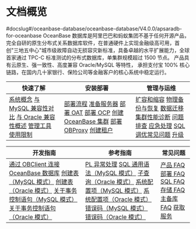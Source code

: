 # 文档概览
#docslug#/oceanbase-database/oceanbase-database/V4.0.0/apsaradb-for-oceanbase
OceanBase 数据库是阿里巴巴和蚂蚁集团不基于任何开源产品，完全自研的原生分布式关系数据库软件，在普通硬件上实现金融级高可用，首创"三地五中心"城市级故障自动无损容灾新标准，具备卓越的水平扩展能力，全球首家通过 TPC-C 标准测试的分布式数据库，单集群规模超过 1500 节点。 产品具有云原生、强一致性、高度兼容 Oracle/MySQL 等特性， 承担支付宝 100% 核心链路，在国内几十家银行、保险公司等金融客户的核心系统中稳定运行。

|                                                                                                                                                                          快速了解                                                                                                                                                                          |                                                                                                                                                                                                                                               安装部署                                                                                                                                                                                                                                                |                                                                                                                                                                                                                                                                           管理与运维                                                                                                                                                                                                                                                                           |
|--------------------------------------------------------------------------------------------------------------------------------------------------------------------------------------------------------------------------------------------------------------------------------------------------------------------------------------------------------|---------------------------------------------------------------------------------------------------------------------------------------------------------------------------------------------------------------------------------------------------------------------------------------------------------------------------------------------------------------------------------------------------------------------------------------------------------------------------------------------------|-----------------------------------------------------------------------------------------------------------------------------------------------------------------------------------------------------------------------------------------------------------------------------------------------------------------------------------------------------------------------------------------------------------------------------------------------------------------------------------------------------------------------------------------------------------|
| [系统概念](3.user-guide/1.learn-more-about-oceanbase/2.basic-database-components.md) [与 MySQL 兼容性对比](3.user-guide/1.learn-more-about-oceanbase/6.compatibility-with-mysql.md) [与 Oracle 兼容性概述](3.user-guide/1.learn-more-about-oceanbase/5.compatibility-with-oracle-1/1.overview-of-compatibility-with-oracle.md) [管理工具](3.user-guide/1.learn-more-about-oceanbase/8.database-management-tools.md) [使用限制](3.user-guide/1.learn-more-about-oceanbase/10.constraints-on-product-specifications.md) | [部署流程](3.user-guide/2.deploy-the-oceanbase-database/2.deployment-process.md) [准备服务器](3.user-guide/2.deploy-the-oceanbase-database/3.preparations-before-deployment-1/1.prepare-server.md) [部署 OAT](3.user-guide/2.deploy-the-oceanbase-database/5.graphical-interface-deployment/1.configure-a-deployment-environment/1.deploy-oat.md) [部署 OCP](3.deploy-the-oceanbase-database/5.deploy-ocp/3.deployment-through-the-graphical-interface/2.deploy-ocp-1.md) [创建 OceanBase 集群](3.user-guide/2.deploy-the-oceanbase-database/5.graphical-interface-deployment/3.deploy-the-oceanbase-cluster/3.create-an-oceanbase-cluster.md) [部署 OBProxy](3.user-guide/2.deploy-the-oceanbase-database/5.graphical-interface-deployment/4.deploy-obproxy/2.deploy-obproxy-1.md) [创建租户](3.user-guide/2.deploy-the-oceanbase-database/5.graphical-interface-deployment/5.create-an-oceanbase-tenant/2.create-a-tenant.md) | [扩容和缩容](3.user-guide/11.o-m-management/2.scale-out-and-scale-in-1/1.overview-of-scaling.md) [物理备份与恢复](3.user-guide/10.high-data-availability/2.backup-and-restoration-management-1/1.overview-of-physical-backup-and-recovery-1.md) [数据迁移](3.user-guide/3.data-migration-1/1.data-migration-overview-1.md) [集群性能诊断](3.user-guide/11.o-m-management/6.performance-diagnosis/1.cluster-performance-diagnosis.md) [问题排查](3.user-guide/11.o-m-management/7.troubleshooting/1.troubleshooting-overview.md) [应急处理](3.user-guide/11.o-m-management/8.emergency-response/1.database-contingency-overview.md) [SQL 调优常见问题](3.user-guide/8.performance-tuning/5.sql-optimization/6.faq-about-sql-tuning.md) [升级](3.user-guide/11.o-m-management/3.upgrade-guide/1.upgrade-overview.md) |

|                                                                                                                                                                                                            开发指南                                                                                                                                                                                                             |                                                                                                                                                                                                                                                                       参考指南                                                                                                                                                                                                                                                                       |                                                                                                                                                                                                        常见问题                                                                                                                                                                                                         |
|-----------------------------------------------------------------------------------------------------------------------------------------------------------------------------------------------------------------------------------------------------------------------------------------------------------------------------------------------------------------------------------------------------------------------------|--------------------------------------------------------------------------------------------------------------------------------------------------------------------------------------------------------------------------------------------------------------------------------------------------------------------------------------------------------------------------------------------------------------------------------------------------------------------------------------------------------------------------------------------------|---------------------------------------------------------------------------------------------------------------------------------------------------------------------------------------------------------------------------------------------------------------------------------------------------------------------------------------------------------------------------------------------------------------------|
| [通过 OBClient 连接 OceanBase 数据库](14.development-guide/1.mysql-developer-guide/2.connect-to-the-oceanbase-database-3/3.connect-to-an-oceanbase-database-by-using-obclient.md) [创建表（MySQL 模式）](4.development-guide-refactoring-1/1.application-development-based-on-mysql-mode/3.create-and-manage-database-objects/6.create-and-manage-tables/2.create-a-table.md) [创建表（Oracle 模式）](14.development-guide/2.developer-guide-oracle-mode/5.create-and-manage-database-objects-1/2.create-and-manage-tables-1/2.create-a-table-1.md) [关于事务控制语句（MySQL 模式）](14.development-guide/1.mysql-developer-guide/4.about-dml-statements-and-transactions/2.about-transactional-control-statements.md) [关于事务控制语句（Oracle 模式）](14.development-guide/2.developer-guide-oracle-mode/4.about-dml-statements-and-transactions-1/2.about-transactional-control-statements-1.md) | [PL 异常处理](4.development-guide-refactoring-1/6.pl-reference/11.exception-handling-1/1.overview-20.md) [SQL 通用语法（MySQL 模式）](4.development-guide-refactoring-1/5.sql-syntax/2.common-tenant-mysql-mode/6.sql-statement/1.general-syntax.md) [子查询（Oracle 模式）](4.development-guide-refactoring-1/5.sql-syntax/3.common-tenant-oracle-mode/8.queries-and-subqueries-1/6.subquery-2.md) [系统配置项（MySQL 模式）](13.system-reference/2.reference-oracle-mode/3.configuration-items-reference-2/1.overview-17.md) [系统配置项（Oracle 模式）](13.system-reference/2.reference-oracle-mode/3.configuration-items-reference-2/1.overview-17.md) [错误码（MySQL 模式）](3.user-guide/13.system-reference/1.reference-mysql-mode/4.error-code-1/1.use-error-information-1.md) [错误码（Oracle 模式）](3.user-guide/13.system-reference/2.reference-oracle-mode/4.error-code/1.use-error-information.md) | [产品 FAQ](3.user-guide/14.faq/1.oceanbase-products.md) [部署 FAQ](3.user-guide/14.faq/2.deployment-1.md) [SQL FAQ](3.user-guide/14.faq/3.sql-related-problems.md) [存储 FAQ](3.user-guide/14.faq/4.storage-related-questions.md) [主备库 FAQ](3.user-guide/14.faq/5.faq-about-primary-and-secondary-databases.md) [获取服务](3.user-guide/14.faq/6.oceanbase-service.md) |
